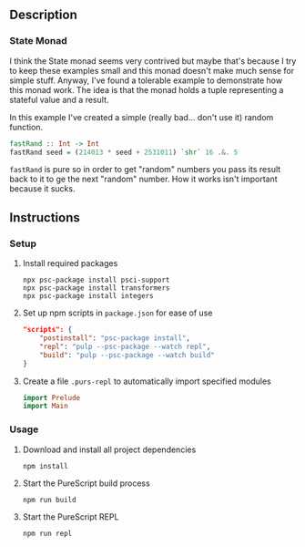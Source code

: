 ## Description
### State Monad
I think the State monad seems very contrived but maybe that's because I try to keep these examples small and this monad doesn't make much sense for simple stuff. Anyway, I've found a tolerable example to demonstrate how this monad work. The idea is that the monad holds a tuple representing a stateful value and a result.

In this example I've created a simple (really bad... don't use it) random function.
```purescript
fastRand :: Int -> Int
fastRand seed = (214013 * seed + 2531011) `shr` 16 .&. 5
```
`fastRand` is pure so in order to get "random" numbers you pass its result back to it to ge the next "random" number. How it works isn't important because it sucks.
## Instructions
### Setup
1. Install required packages
    ```
    npx psc-package install psci-support
    npx psc-package install transformers
    npx psc-package install integers
    ```
1. Set up npm scripts in `package.json` for ease of use
    ```json
    "scripts": {
        "postinstall": "psc-package install",
        "repl": "pulp --psc-package --watch repl",
        "build": "pulp --psc-package --watch build"
    }
    ```
1. Create a file `.purs-repl` to automatically import specified modules
    ```purescript
    import Prelude
    import Main
    ```
### Usage
1. Download and install all project dependencies
    ```
    npm install
    ```
1. Start the PureScript build process
    ```
    npm run build
    ```
1. Start the PureScript REPL
    ```
    npm run repl
    ```